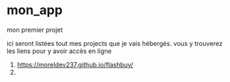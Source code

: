# mon_app
mon premier projet 

ici seront listées tout mes projects que je vais hébergés. vous y trouverez les liens pour y avoir accès en ligne 
1.  https://moreldev237.github.io/flashbuy/
2.  
